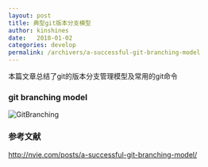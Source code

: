 ```yaml
---
layout: post
title: 典型git版本分支模型
author: kinshines
date:   2018-01-02
categories: develop
permalink: /archivers/a-successful-git-branching-model
---
```


<p class="lead">本篇文章总结了git的版本分支管理模型及常用的git命令</p>

### git branching model
![GitBranching](https://kinshines.github.io/img/develop/git-model.png)

### 参考文献
http://nvie.com/posts/a-successful-git-branching-model/